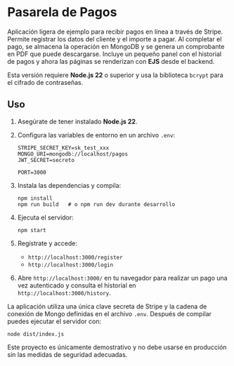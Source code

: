 # Pasarela de Pagos

Aplicación ligera de ejemplo para recibir pagos en línea a través de Stripe. Permite registrar los datos del cliente y el importe a pagar. Al completar el pago, se almacena la operación en MongoDB y se genera un comprobante en PDF que puede descargarse. Incluye un pequeño panel con el historial de pagos y ahora las páginas se renderizan con **EJS** desde el backend.

Esta versión requiere **Node.js 22** o superior y usa la biblioteca `bcrypt` para el cifrado de contraseñas.


## Uso

1. Asegúrate de tener instalado **Node.js 22**.

2. Configura las variables de entorno en un archivo `.env`:
   ```
   STRIPE_SECRET_KEY=sk_test_xxx
   MONGO_URI=mongodb://localhost/pagos
   JWT_SECRET=secreto

   PORT=3000
   ```
3. Instala las dependencias y compila:
   ```
   npm install
   npm run build   # o npm run dev durante desarrollo
   ```
4. Ejecuta el servidor:
   ```
   npm start
   ```
5. Regístrate y accede:
   - `http://localhost:3000/register`
   - `http://localhost:3000/login`
6. Abre `http://localhost:3000/` en tu navegador para realizar un pago una vez autenticado y consulta el historial en `http://localhost:3000/history`.

La aplicación utiliza una única clave secreta de Stripe y la cadena de conexión de Mongo definidas en el archivo `.env`. Después de compilar puedes ejecutar el servidor con:
   ```
   node dist/index.js
   ```

Este proyecto es únicamente demostrativo y no debe usarse en producción sin las medidas de seguridad adecuadas.
